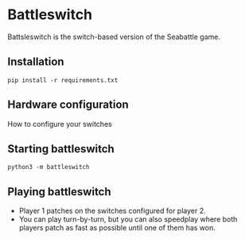 # Battleswitch

Battsleswitch is the switch-based version of the Seabattle game.

## Installation
```
pip install -r requirements.txt
```

## Hardware configuration

How to configure your switches

## Starting battleswitch

```
python3 -m battleswitch
```

## Playing battleswitch

- Player 1 patches on the switches configured for player 2.
- You can play turn-by-turn, but you can also speedplay where both players patch as fast as possible until one of them has
  won.
